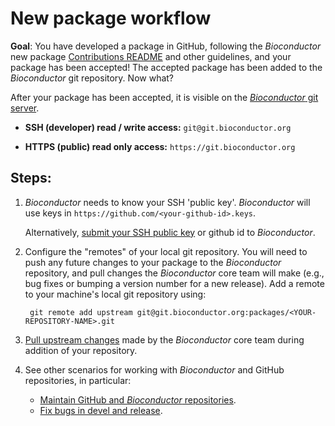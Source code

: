 # New package workflow

__Goal__: You have developed a package in GitHub, following the
_Bioconductor_ new package [Contributions README][] and other
guidelines, and your package has been accepted! The accepted package
has been added to the _Bioconductor_ git repository. Now what?

After your package has been accepted, it is visible on the
[_Bioconductor_ git server][].

- __SSH (developer) read / write access:__ `git@git.bioconductor.org`

- __HTTPS (public) read only access:__ `https://git.bioconductor.org`


## Steps:

1. _Bioconductor_ needs to know your SSH 'public key'. _Bioconductor_
   will use keys in `https://github.com/<your-github-id>.keys`.
   
   Alternatively, [submit your SSH public key][submit-keys] or github
   id to _Bioconductor_.

1. Configure the "remotes" of your local git repository. You will need
   to push any future changes to your package to the _Bioconductor_
   repository, and pull changes the _Bioconductor_ core team will make
   (e.g., bug fixes or bumping a version number for a new
   release). Add a remote to your machine's local git repository
   using:

        git remote add upstream git@git.bioconductor.org:packages/<YOUR-REPOSITORY-NAME>.git

1. [Pull upstream changes][] made by the _Bioconductor_ core team
   during addition of your repository.

1. See other scenarios for working with _Bioconductor_ and GitHub repositories, in particular:

    - [Maintain GitHub and _Bioconductor_ repositories][].
    - [Fix bugs in  devel and release][].

[submit-keys]: https://goo.gl/forms/eg36vcBkIUjfZfLe2
[Maintain GitHub and _Bioconductor_ repositories]: ../maintain-github-bioc
[Pull upstream changes]: ../pull-upstream-changes
[Fix bugs in devel and release]: ../bug-fix-in-release-and-devel
[Contributions README]: https://github.com/Bioconductor/Contributions
[_Bioconductor_ git server]: https://git.bioconductor.org
